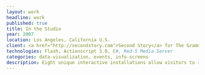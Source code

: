 ```yaml
---
layout: work
headline: work
published: true
title: In the Studio
year: 2007
location: Los Angeles, California U.S.
client: <a href="http://secondstory.com">Second Story</a> for The Grammy Museum
technologies: Flash, Actionscript 3.0, C#, Red-5 Media Server
categories: data-visualization, events, info-screens
description: Eight unique interactive installations allow visitors to record, re-mix, master and mix music with guidance from renowned producers and engineers
---
```

